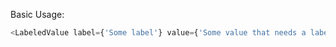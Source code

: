 Basic Usage:

```js
<LabeledValue label={'Some label'} value={'Some value that needs a label'} />
```
